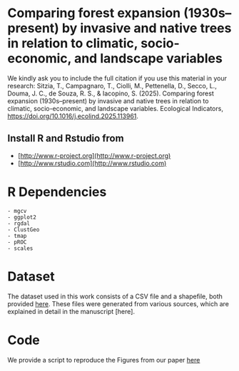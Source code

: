 # <img align="right"> Comparing forest expansion (1930s–present) by invasive and native trees in relation to climatic, socio-economic, and landscape variables

We kindly ask you to include the full citation if you use this material in your research: Sitzia, T., Campagnaro, T., Ciolli, M., Pettenella, D., Secco, L., Douma, J. C., de Souza, R. S., & Iacopino, S. (2025). Comparing forest expansion (1930s–present) by invasive and native trees in relation to climatic, socio-economic, and landscape variables. Ecological Indicators, https://doi.org/10.1016/j.ecolind.2025.113961.

## Install R and Rstudio from 

* [http://www.r-project.org](http://www.r-project.org)
* [http://www.rstudio.com](http://www.rstudio.com)

# R Dependencies
    - mgcv
    - ggplot2
    - rgdal
    - ClustGeo
    - tmap
    - pROC
    - scales
    
# Dataset

The dataset used in this work consists of a CSV file and a shapefile, both provided [here](https://github.com/TommasoSitzia/frob/tree/3352f45dabd20adba524c2982f61289d563d51f0/data). These files were generated from various sources, which are explained in detail in the manuscript [here].

# Code

We provide a script to reproduce the Figures from our paper [here](https://github.com/TommasoSitzia/frob/tree/70e5941a904146bb7cc1b77a7d8c5cac0c305cd8/script)
